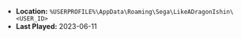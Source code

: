 * **Location:** `%USERPROFILE%\AppData\Roaming\Sega\LikeADragonIshin\<USER_ID>`
* **Last Played:** 2023-06-11